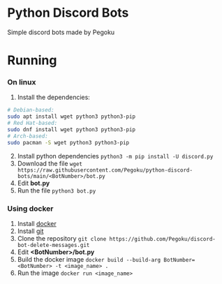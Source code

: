 # Python Discord Bots
Simple discord bots made by Pegoku
# Running
### On linux
1. Install the dependencies:
```bash
# Debian-based:
sudo apt install wget python3 python3-pip
# Red Hat-based:
sudo dnf install wget python3 python3-pip
# Arch-based:
sudo pacman -S wget python3 python3-pip
```
2. Install python dependencies
``` python3 -m pip install -U discord.py ```
3.  Download the file
``` wget https://raw.githubusercontent.com/Pegoku/python-discord-bots/main/<BotNumber>/bot.py ```
4. Edit **bot.py**
5. Run the file
``` python3 bot.py ```

### Using docker
1. Install [docker](https://docs.docker.com/engine/install/)
2. Install [git](https://git-scm.com/downloads)
3. Clone the repository
``` git clone https://github.com/Pegoku/discord-bot-delete-messages.git ```
4. Edit **\<BotNumber>/bot.py**
5. Build the docker image
``` docker build --build-arg BotNumber=<BotNumber> -t <image_name> . ```
6. Run the image
``` docker run <image_name> ```